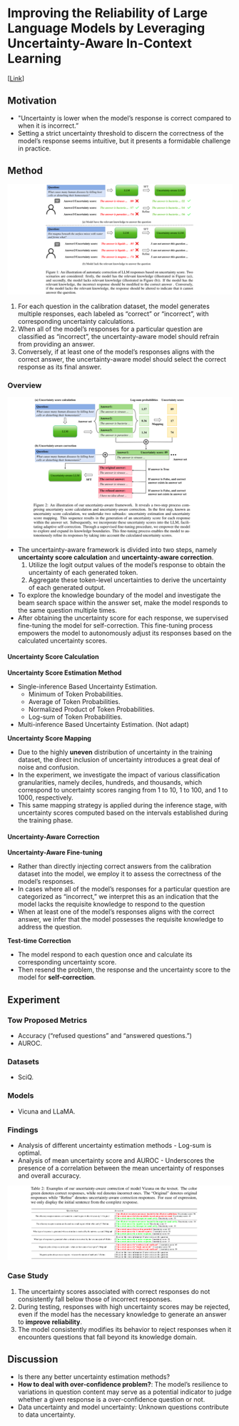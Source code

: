 # Improving the Reliability of Large Language Models by Leveraging Uncertainty-Aware In-Context Learning
[[Link](https://arxiv.org/abs/2310.04782)]

## Motivation

- "Uncertainty is lower when the model’s response is correct compared to when it is incorrect.” 
- Setting a strict uncertainty threshold to discern the correctness of the model’s response seems intuitive, but it presents a formidable challenge in practice.

## Method

![alt text](../imgs/yang2023improving/image.png)

1. For each question in the calibration dataset, the model generates multiple responses, each labeled as “correct” or “incorrect”, with corresponding uncertainty calculations. 
2. When all of the model’s responses for a particular question are classified as “incorrect”, the uncertainty-aware model should refrain from providing an answer. 
3. Conversely, if at least one of the model’s responses aligns with the correct answer, the uncertainty-aware model should select the correct response as its final answer.

### Overview

![alt text](../imgs/yang2023improving/image-1.png)

- The uncertainty-aware framework is divided into two steps, namely **uncertainty score calculation** and **uncertainty-aware correction**.
  1. Utilize the logit output values of the model’s response to obtain the uncertainty of each generated token.
  2. Aggregate these token-level uncertainties to derive the uncertainty of each generated output.
- To explore the knowledge boundary of the model and investigate the beam search space within the answer set, make the model responds to the same question multiple times.
- After obtaining the uncertainty score for each response, we supervised fine-tuning the model for self-correction. This fine-tuning process empowers the model to autonomously adjust its responses based on the calculated uncertainty scores.

#### Uncertainty Score Calculation

**Uncertainty Score Estimation Method**

- Single-inference Based Uncertainty Estimation.
  - Minimum of Token Probabilities.
  - Average of Token Probabilities.
  - Normalized Product of Token Probabilities.
  - Log-sum of Token Probabilities.
- Multi-inference Based Uncertainty Estimation. (Not adapt)

**Uncertainty Score Mapping**

- Due to the highly **uneven** distribution of uncertainty in the training dataset, the direct inclusion of uncertainty introduces a great deal of noise and confusion.
- In the experiment, we investigate the impact of various classification granularities, namely deciles, hundreds, and thousands, which correspond to uncertainty scores ranging from 1 to 10, 1 to 100, and 1 to 1000, respectively.
- This same mapping strategy is applied during the inference stage, with uncertainty scores computed based on the intervals established during the training phase.

#### Uncertainty-Aware Correction

**Uncertainty-Aware Fine-tuning**

- Rather than directly injecting correct answers from the calibration dataset into the model, we employ it to assess the correctness of the model’s responses.
- In cases where all of the model’s responses for a particular question are categorized as “incorrect,” we interpret this as an indication that the model lacks the requisite knowledge to respond to the question
- When at least one of the model’s responses aligns with the correct answer, we infer that the model possesses the requisite knowledge to address the question.

**Test-time Correction**

- The model respond to each question once and calculate its corresponding uncertainty score. 
- Then resend the problem, the response and the uncertainty score to the model for **self-correction**.

## Experiment

### Tow Proposed Metrics

- Accuracy (“refused questions” and “answered questions.”)
- AUROC.

### Datasets

- SciQ.

### Models

- Vicuna and LLaMA.

### Findings

- Analysis of different uncertainty estimation methods - Log-sum is optimal.
- Analysis of mean uncertainty score and AUROC - Underscores the presence of a correlation between the mean uncertainty of responses and overall accuracy.

![alt text](../imgs/yang2023improving/image-2.png)

### Case Study

1. The uncertainty scores associated with correct responses do not consistently fall below those of incorrect responses.
2. During testing, responses with high uncertainty scores may be rejected, even if the model has the necessary knowledge to generate an answer to **improve reliability**.
3. The model consistently modifies its behavior to reject responses when it encounters questions that fall beyond its knowledge domain.

## Discussion

- Is there any better uncertainty estimation methods?
- **How to deal with over-confidence problem?**: The model’s resilience to variations in question content may serve as a potential indicator to judge whether a given response is a over-confidence question or not.
- Data uncertainty and model uncertainty: Unknown questions contribute to data uncertainty.

